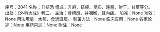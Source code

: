 序号：2041
名称：升桔汤
组成：升麻、桔梗、昆布、连翘、射干、甘草等分。
出处：《外科大成》卷二。
主治：骨槽风，并咽喉、耳内痛。
加减：None
功效：None
用法用量：水煎，食远温服。
制备方法：None
临床应用：None
各家论述：None
用药禁忌：None
附注：None
